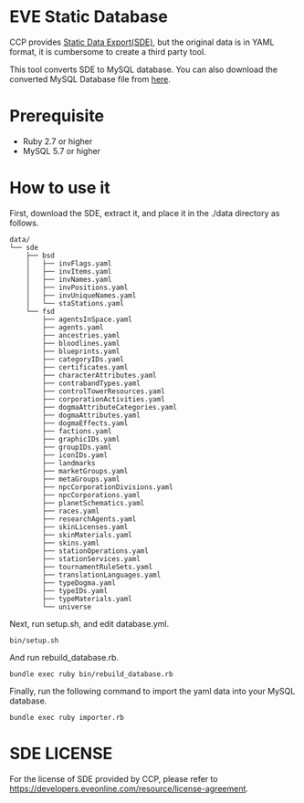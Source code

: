 # EVE Static Database

CCP provides [Static Data Export(SDE)](https://developers.eveonline.com/resource/resources),
but the original data is in YAML format, it is cumbersome to create a third party tool.

This tool converts SDE to MySQL database.
You can also download the converted MySQL Database file from [here](https://doc.densan-labs.net/eve/TODO).

# Prerequisite

- Ruby 2.7 or higher
- MySQL 5.7 or higher


# How to use it

First, download the SDE, extract it, and place it in the ./data directory as follows.

```
data/
└── sde
    ├── bsd
    │   ├── invFlags.yaml
    │   ├── invItems.yaml
    │   ├── invNames.yaml
    │   ├── invPositions.yaml
    │   ├── invUniqueNames.yaml
    │   └── staStations.yaml
    └── fsd
        ├── agentsInSpace.yaml
        ├── agents.yaml
        ├── ancestries.yaml
        ├── bloodlines.yaml
        ├── blueprints.yaml
        ├── categoryIDs.yaml
        ├── certificates.yaml
        ├── characterAttributes.yaml
        ├── contrabandTypes.yaml
        ├── controlTowerResources.yaml
        ├── corporationActivities.yaml
        ├── dogmaAttributeCategories.yaml
        ├── dogmaAttributes.yaml
        ├── dogmaEffects.yaml
        ├── factions.yaml
        ├── graphicIDs.yaml
        ├── groupIDs.yaml
        ├── iconIDs.yaml
        ├── landmarks
        ├── marketGroups.yaml
        ├── metaGroups.yaml
        ├── npcCorporationDivisions.yaml
        ├── npcCorporations.yaml
        ├── planetSchematics.yaml
        ├── races.yaml
        ├── researchAgents.yaml
        ├── skinLicenses.yaml
        ├── skinMaterials.yaml
        ├── skins.yaml
        ├── stationOperations.yaml
        ├── stationServices.yaml
        ├── tournamentRuleSets.yaml
        ├── translationLanguages.yaml
        ├── typeDogma.yaml
        ├── typeIDs.yaml
        ├── typeMaterials.yaml
        └── universe
```

Next, run setup.sh, and edit database.yml.

```
bin/setup.sh
```

And run rebuild\_database.rb.

```
bundle exec ruby bin/rebuild_database.rb
```

Finally, run the following command to import the yaml data into your MySQL database.

```
bundle exec ruby importer.rb
```


# SDE LICENSE

For the license of SDE provided by CCP, please refer to https://developers.eveonline.com/resource/license-agreement.
